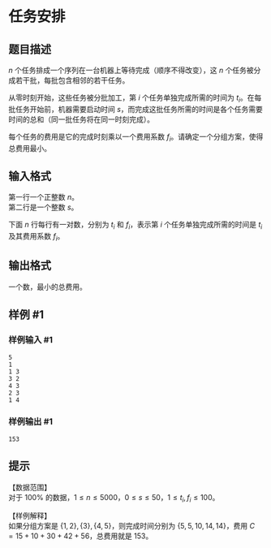 # 任务安排

## 题目描述

$n$ 个任务排成一个序列在一台机器上等待完成（顺序不得改变），这 $n$ 个任务被分成若干批，每批包含相邻的若干任务。  

从零时刻开始，这些任务被分批加工，第 $i$ 个任务单独完成所需的时间为 $t_i$。在每批任务开始前，机器需要启动时间 $s$，而完成这批任务所需的时间是各个任务需要时间的总和（同一批任务将在同一时刻完成）。  

每个任务的费用是它的完成时刻乘以一个费用系数 $f_i$。请确定一个分组方案，使得总费用最小。


## 输入格式

第一行一个正整数 $n$。  
第二行是一个整数 $s$。

下面 $n$ 行每行有一对数，分别为 $t_i$ 和 $f_i$，表示第 $i$ 个任务单独完成所需的时间是 $t_i$ 及其费用系数 $f_i$。


## 输出格式

一个数，最小的总费用。


## 样例 #1

### 样例输入 #1
```
5
1
1 3
3 2
4 3
2 3
1 4
```

### 样例输出 #1

```
153
```

## 提示

【数据范围】  
对于 $100\%$ 的数据，$1\le n \le 5000$，$0 \le s \le 50$，$1\le t_i,f_i \le 100$。

【样例解释】   
如果分组方案是 $\{1,2\},\{3\},\{4,5\}$，则完成时间分别为 $\{5,5,10,14,14\}$，费用 $C=15+10+30+42+56$，总费用就是 $153$。
